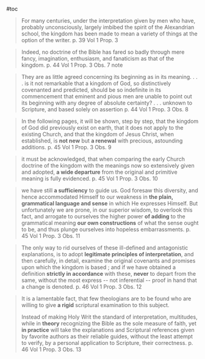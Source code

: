 #toc

> For many centuries, under the interpretation given by men who have, probably unconsciously, largely imbibed the spirit of the Alexandrian school, the kingdom has been made to mean a variety of things at the option of the writer.
> p. 39 Vol 1 Prop. 3

> Indeed, no doctrine of the Bible has fared so badly through mere fancy, imagination, enthusiasm, and fanaticism as that of the kingdom.
> p. 44 Vol 1 Prop. 3 Obs. 7 note


> They are as little agreed concerning its beginning as in its meaning.
> . . .
>is it not remarkable that a kingdom of God, so distinctively covenanted and predicted, should be so indefinite in its commencement that eminent and pious men are unable to point out its beginning with any degree of absolute certainty?
>. . .
>unknown to Scripture, and based solely on assertion
> p. 44 Vol 1 Prop. 3 Obs. 8

> In the following pages, it will be shown, step by step, that the kingdom of God did previously exist on earth, that it does not apply to the existing Church, and that the kingdom of Jesus Christ, when established, is **not new** but **a renewal** with precious, astounding additions.
> p. 45 Vol 1 Prop. 3 Obs. 9

> it must be acknowledged, that when comparing the early Church doctrine of the kingdom with the meanings now so extensively given and adopted, **a wide departure** from the original and primitive meaning is fully evidenced.
> p. 45 Vol 1 Prop. 3 Obs. 10

> we have still **a sufficiency** to guide us.  God foresaw this diversity, and hence accommodated Himself to our weakness in **the plain, grammatical language and sense** in which He expresses Himself.  But unfortunately we are prone, in our superior wisdom, to overlook this fact, and arrogate to ourselves the higher power **of adding** to the grammatical meaning **our own constructions** of what the sense ought to be, and thus plunge ourselves into hopeless embarrassments.
> p. 45 Vol 1 Prop. 3 Obs. 11

> The only way to rid ourselves of these ill-defined and antagonistic explanations, is to adopt **legitimate principles of interpretation**, and then carefully, in detail, examine the original covenants and promises upon which the kingdom is based ; and if we have obtained a definition **strictly in accordance** with these, **never** to depart from the same, without the most express -- not inferential -- proof in hand that a change is denoted.
> p. 46 Vol 1 Prop. 3 Obs. 12

> It is a lamentable fact, that few theologians are to be found who are willing to give **a rigid** scriptural examination to this subject.
>
>Instead of making Holy Writ the standard of interpretation, multitudes, while in **theory** recognizing the Bible as the sole measure of faith, yet **in practice** will take the explanations and Scriptural references given by favorite authors as their reliable guides, without the least attempt to verify, by a personal application to Scripture, their correctness.
>p. 46 Vol 1 Prop. 3 Obs. 13
>


